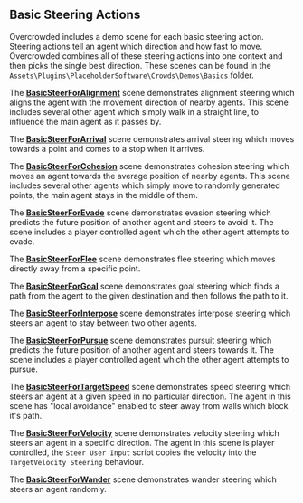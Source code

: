 ## Basic Steering Actions

Overcrowded includes a demo scene for each basic steering action. Steering actions tell an agent which direction and how fast to move. Overcrowded combines all of these steering actions into one context and then picks the single best direction. These scenes can be found in the `Assets\Plugins\PlaceholderSoftware\Crowds\Demos\Basics` folder.

The **[BasicSteerForAlignment](../../../Reference/MonoBehaviours/Steering/SteerForAlignment)** scene demonstrates alignment steering which aligns the agent with the movement direction of nearby agents. This scene includes several other agent which simply walk in a straight line, to influence the main agent as it passes by.

The **[BasicSteerForArrival](../../../Reference/MonoBehaviours/Steering/SteerForArrival)** scene demonstrates arrival steering which moves towards a point and comes to a stop when it arrives.

The **[BasicSteerForCohesion](../../../Reference/MonoBehaviours/Steering/SteerForCohesion)** scene demonstrates cohesion steering which moves an agent towards the average position of nearby agents. This scene includes several other agents which simply move to randomly generated points, the main agent stays in the middle of them.

The **[BasicSteerForEvade](../../../Reference/MonoBehaviours/Steering/SteerForEvade)** scene demonstrates evasion steering which predicts the future position of another agent and steers to avoid it. The scene includes a player controlled agent which the other agent attempts to evade.

The **[BasicSteerForFlee](../../../Reference/MonoBehaviours/Steering/SteerForFlee)** scene demonstrates flee steering which moves directly away from a specific point.

The **[BasicSteerForGoal](../../../Reference/MonoBehaviours/Steering/SteerForGoal)** scene demonstrates goal steering which finds a path from the agent to the given destination and then follows the path to it.

The **[BasicSteerForInterpose](../../../Reference/MonoBehaviours/Steering/SteerForInterpose)** scene demonstrates interpose steering which steers an agent to stay between two other agents.

The **[BasicSteerForPursue](../../../Reference/MonoBehaviours/Steering/SteerForPursue)** scene demonstrates pursuit steering which predicts the future position of another agent and steers towards it. The scene includes a player controlled agent which the other agent attempts to pursue.

The **[BasicSteerForTargetSpeed](../../../Reference/MonoBehaviours/Steering/SteerForTargetSpeed)** scene demonstrates speed steering which steers an agent at a given speed in no particular direction. The agent in this scene has "local avoidance" enabled to steer away from walls which block it's path.

The **[BasicSteerForVelocity](../../../Reference/MonoBehaviours/Steering/SteerForVelocity)** scene demonstrates velocity steering which steers an agent in a specific direction. The agent in this scene is player controlled, the `Steer User Input` script copies the velocity into the `TargetVelocity Steering` behaviour.

The **[BasicSteerForWander](../../../Reference/MonoBehaviours/Steering/SteerForWander)** scene demonstrates wander steering which steers an agent randomly.